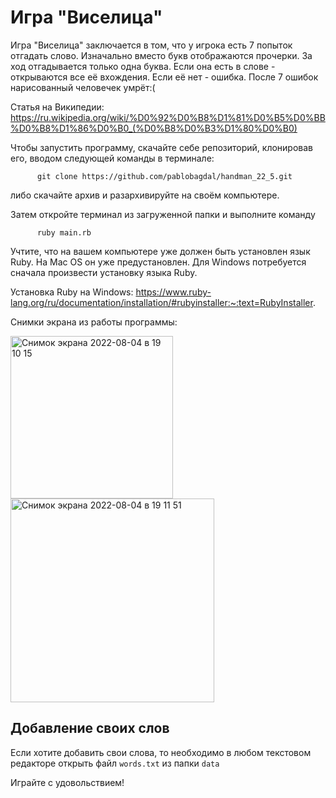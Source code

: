 # Игра "Виселица"
Игра "Виселица" заключается в том, что у игрока есть 7 попыток отгадать слово. Изначально вместо букв отображаются прочерки. За ход отгадывается только одна буква. Если она есть в слове - открываются все её вхождения. Если её нет - ошибка. После 7 ошибок нарисованный человечек умрёт:(

Статья на Википедии: https://ru.wikipedia.org/wiki/%D0%92%D0%B8%D1%81%D0%B5%D0%BB%D0%B8%D1%86%D0%B0_(%D0%B8%D0%B3%D1%80%D0%B0)

Чтобы запустить программу, скачайте себе репозиторий, клонировав его, вводом следующей команды в терминале:

          git clone https://github.com/pablobagdal/handman_22_5.git

либо скачайте архив и разархивируйте на своём компьютере.

Затем откройте терминал из загруженной папки и выполните команду

          ruby main.rb


Учтите, что на вашем компьютере уже должен быть установлен язык Ruby. На Mac OS он уже предустановлен. Для Windows потребуется сначала произвести установку языка Ruby.

Установка Ruby на Windows: https://www.ruby-lang.org/ru/documentation/installation/#rubyinstaller:~:text=RubyInstaller.

Снимки экрана из работы программы:

<img width="260" alt="Снимок экрана 2022-08-04 в 19 10 15" src="https://user-images.githubusercontent.com/85275741/182895814-fce93478-8922-4233-a1bb-75d3bc16d2d3.png">

<img width="326" alt="Снимок экрана 2022-08-04 в 19 11 51" src="https://user-images.githubusercontent.com/85275741/182896127-cf73be1f-2e39-440c-a775-40f20a968a0e.png">

## Добавление своих слов ##

Если хотите добавить свои слова, то необходимо в любом текстовом редакторе открыть файл `words.txt` из папки `data`


Играйте с удовольствием!
